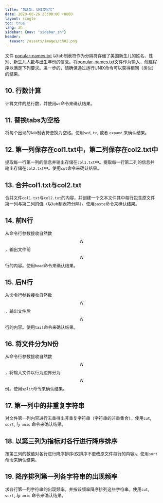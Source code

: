 ```yaml
---
title: "第2章: UNIX指令"
date: 2020-08-26 23:08:00 +0800
layout: single
toc: true
lang: zh
sidebar: {nav: "sidebar_zh"}
header:
  teaser: /assets/images/ch02.png
---
```


文件 [popular-names.txt](/data/popular-names.txt) 以tab制表符作为分隔符存储了美国新生儿的姓名、性别、新生儿人数与出生年份的信息。将[popular-names.txt](/data/popular-names.txt)文件作为输入，创建程序以满足下列要求。进一步的，请确保通过运行UNIX命令可以获得相同（类似）的结果。

## 10. 行数计算
计算文件的总行数，并使用`wc`命令来确认结果。

## 11. 替换tabs为空格
将每个出现的tab制表符更换为空格。使用`sed`, `tr`, 或者 `expand` 来确认结果。

## 12. 第一列保存在col1.txt中，第二列保存在col2.txt中
提取每一行第一列的信息并输出存储在`col1.txt`中。提取每一行第二列的信息并输出存储在`col2.txt`中。使用`cut`命令来确认结果。

## 13. 合并col1.txt与col2.txt
合并文件`col1.txt`与`col2.txt`的内容，并创建一个文本文件其中每行包含原文件第一列与第二列的值（以tab制表符分隔）。使用`paste`命令来确认结果。

## 14. 前N行
从命令行参数接收自然数$$N$$，输出文件前$$N$$行的内容。使用`head`命令来确认结果。

## 15. 后N行
从命令行参数接收自然数$$N$$，输出文件后$$N$$行的内容。使用`tail`命令来确认结果。

## 16. 将文件分为N份
从命令行参数接收自然数$$N$$，将输入文件以行为边界分为$$N$$份。使用`split`命令来确认结果。

## 17. 第一列中的非重复字符串
对文件第一列内容进行去重得出非重复字符串（字符串的非重集合）。使用`cut`, `sort`, 与 `uniq` 命令来确认结果。


## 18. 以第三列为指标对各行进行降序排序
按第三列的数值对各行进行降序排序(仅排序不更改原文件每行的内容)。使用`sort`命令来确认结果。

## 19. 降序排列第一列各字符串的出现频率
求各行第一列字符串的出现频率，并按该频率降序排列这些字符串。使用`cut`, `sort`, 与 `uniq` 命令来确认结果。
